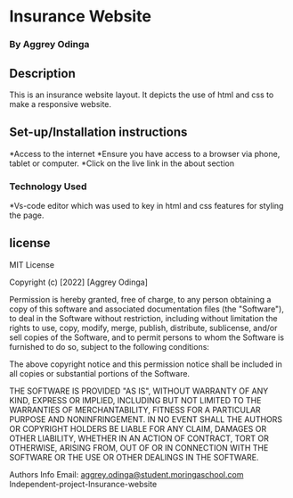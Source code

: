 # Insurance Website

### By Aggrey Odinga

## Description

This is an insurance website layout. It depicts the use of html and css to make a responsive website.

## Set-up/Installation instructions
*Access to the internet
*Ensure you have access to a browser via phone, tablet or computer. 
*Click on the live link in the about section

### Technology Used
*Vs-code editor which was used to key in html and css features for styling the page.

## license
MIT License

Copyright (c) [2022] [Aggrey Odinga]

Permission is hereby granted, free of charge, to any person obtaining a copy of this software and associated documentation files (the "Software"), to deal in the Software without restriction, including without limitation the rights to use, copy, modify, merge, publish, distribute, sublicense, and/or sell copies of the Software, and to permit persons to whom the Software is furnished to do so, subject to the following conditions:

The above copyright notice and this permission notice shall be included in all copies or substantial portions of the Software.

THE SOFTWARE IS PROVIDED "AS IS", WITHOUT WARRANTY OF ANY KIND, EXPRESS OR IMPLIED, INCLUDING BUT NOT LIMITED TO THE WARRANTIES OF MERCHANTABILITY, FITNESS FOR A PARTICULAR PURPOSE AND NONINFRINGEMENT. IN NO EVENT SHALL THE AUTHORS OR COPYRIGHT HOLDERS BE LIABLE FOR ANY CLAIM, DAMAGES OR OTHER LIABILITY, WHETHER IN AN ACTION OF CONTRACT, TORT OR OTHERWISE, ARISING FROM, OUT OF OR IN CONNECTION WITH THE SOFTWARE OR THE USE OR OTHER DEALINGS IN THE SOFTWARE.

Authors Info
Email: aggrey.odinga@student.moringaschool.com Independent-project-Insurance-website
